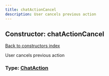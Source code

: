 ```yaml
---
title: chatActionCancel
description: User cancels previous action
---
```

## Constructor: chatActionCancel  
[Back to constructors index](index.md)



User cancels previous action




### Type: [ChatAction](../types/ChatAction.md)


